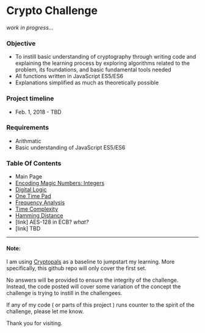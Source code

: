 # Crypto Challenge
_work in progress..._
### Objective
* To instill basic understanding of cryptography through writing code and explaining the learning process by exploring algorithms related to the problem, its foundations, and basic fundamental tools needed
* All functions written in JavaScript ES5/ES6
* Explanations simplified as much as theoretically possible

### Project timeline
* Feb. 1, 2018 - TBD

### Requirements
* Arithmatic
* Basic understanding of JavaScript ES5/ES6

### Table Of Contents
* Main Page
* [Encoding Magic Numbers: Integers](./problem1/)
* [Digital Logic](./problem2/)
* [One Time Pad](./problem3/)
* [Frequency Analysis](./problem4/)
* [Time Complexity](./problem5/)
* [Hamming Distance](./problem6/)
* [link] AES-128 in ECB? *what?*
* [link] TBD

---
#### Note:
I am using [Cryptopals](https://cryptopals.com/) as a baseline to jumpstart my learning.  More specifically, this github repo will only cover the first set.  

No answers will be provided to ensure the integrity of the challenge.  Instead, the code posted will cover some variation of the concept the challenge is trying to instill in the challengees.

If any of my code ( or parts of this project ) runs counter to the spirit of the challenge, please let me know.

Thank you for visiting.